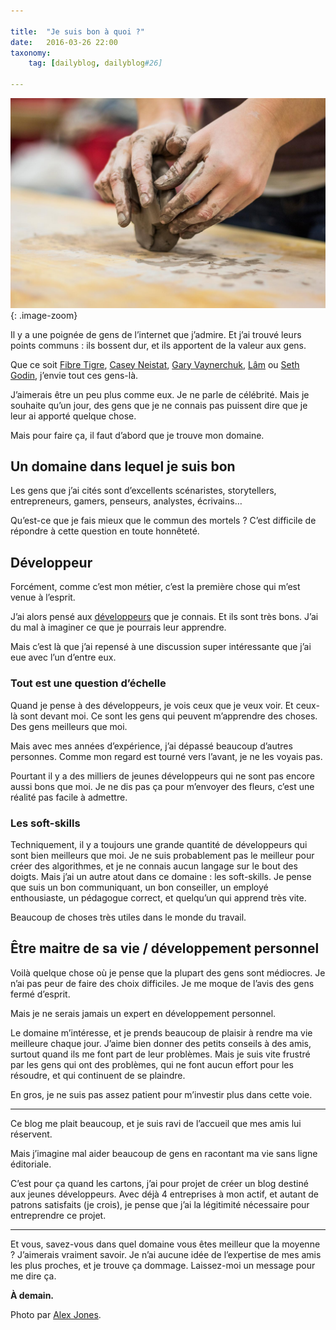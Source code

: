 ```yaml
---

title:  "Je suis bon à quoi ?"
date:   2016-03-26 22:00
taxonomy:
    tag: [dailyblog, dailyblog#26]
    
---
```


![Craft](/assets/images/craft@2x.jpg){: .image-zoom}

Il y a une poignée de gens de l’internet que j’admire. Et j’ai trouvé leurs points communs : ils bossent dur, et ils apportent de la valeur aux gens.

Que ce soit [Fibre Tigre](http://axelrock.fr/fr/blog/2016-03-03-merci-fibre-tigre?target=_blank), [Casey Neistat](https://www.youtube.com/watch?v=WxfZkMm3wcg&target=_blank), [Gary Vaynerchuk](https://www.youtube.com/user/GaryVaynerchuk?target=_blank), [Lâm](http://lamhua.com?target=_blank) ou [Seth Godin](http://sethgodin.typepad.com?target=_blank), j’envie tout ces gens-là.

J’aimerais être un peu plus comme eux. Je ne parle de célébrité. Mais je souhaite qu’un jour, des gens que je ne connais pas puissent dire que je leur ai apporté quelque chose.

Mais pour faire ça, il faut d’abord que je trouve mon domaine.

## Un domaine dans lequel je suis bon

Les gens que j’ai cités sont d’excellents scénaristes, storytellers, entrepreneurs, gamers, penseurs, analystes, écrivains…

Qu’est-ce que je fais mieux que le commun des mortels ? C’est difficile de répondre à cette question en toute honnêteté.

## Développeur

Forcément, comme c’est mon métier, c’est la première chose qui m’est venue à l’esprit.

J’ai alors pensé aux [d](https://twitter.com/Frulko?target=_blank)[é](https://twitter.com/StefanPATRICE?target=_blank)[v](https://twitter.com/viki53?target=_blank)[e](https://twitter.com/aynolor?target=_blank)[l](https://twitter.com/AlexanderFlink?target=_blank)[o](https://twitter.com/JourDePluie?target=_blank)[p](https://twitter.com/VivienCormier?target=_blank)[p](https://twitter.com/EmmanuelDurgoni?target=_blank)[e](https://twitter.com/guillaumeandre?target=_blank)[u](https://twitter.com/QuentinHocde?target=_blank)[r](https://twitter.com/nicolasdnl?target=_blank)[s](https://twitter.com/nicobush?target=_blank) que je connais. Et ils sont très bons. J’ai du mal à imaginer ce que je pourrais leur apprendre.

Mais c’est là que j’ai repensé à une discussion super intéressante que j’ai eue avec l’un d’entre eux.

### Tout est une question d’échelle

Quand je pense à des développeurs, je vois ceux que je veux voir. Et ceux-là sont devant moi. Ce sont les gens qui peuvent m’apprendre des choses. Des gens meilleurs que moi.

Mais avec mes années d’expérience, j’ai dépassé beaucoup d’autres personnes. Comme mon regard est tourné vers l’avant, je ne les voyais pas.

Pourtant il y a des milliers de jeunes développeurs qui ne sont pas encore aussi bons que moi. Je ne dis pas ça pour m’envoyer des fleurs, c’est une réalité pas facile à admettre.

### Les soft-skills

Techniquement, il y a toujours une grande quantité de développeurs qui sont bien meilleurs que moi. Je ne suis probablement pas le meilleur pour créer des algorithmes, et je ne connais aucun langage sur le bout des doigts. Mais j’ai un autre atout dans ce domaine : les soft-skills. Je pense que suis un bon communiquant, un bon conseiller, un employé enthousiaste, un pédagogue correct, et quelqu’un qui apprend très vite.

Beaucoup de choses très utiles dans le monde du travail.

## Être maitre de sa vie / développement personnel

Voilà quelque chose où je pense que la plupart des gens sont médiocres.
Je n’ai pas peur de faire des choix difficiles. Je me moque de l’avis des gens fermé d’esprit.

Mais je ne serais jamais un expert en développement personnel. 

Le domaine m’intéresse, et je prends beaucoup de plaisir à rendre ma vie meilleure chaque jour. J’aime bien donner des petits conseils à des amis, surtout quand ils me font part de leur problèmes. Mais je suis vite frustré par les gens qui ont des problèmes, qui ne font aucun effort pour les résoudre, et qui continuent de se plaindre.

En gros, je ne suis pas assez patient pour m’investir plus dans cette voie.

____ 

Ce blog me plait beaucoup, et je suis ravi de l’accueil que mes amis lui réservent.

Mais j’imagine mal aider beaucoup de gens en racontant ma vie sans ligne éditoriale.

C’est pour ça quand les cartons, j’ai pour projet de créer un blog destiné aux jeunes développeurs. Avec déjà 4 entreprises à mon actif, et autant de patrons satisfaits (je crois), je pense que j’ai la légitimité nécessaire pour entreprendre ce projet.

____

Et vous, savez-vous dans quel domaine vous êtes meilleur que la moyenne ? J’aimerais vraiment savoir. Je n’ai aucune idée de l’expertise de mes amis les plus proches, et je trouve ça dommage. Laissez-moi un message pour me dire ça.

**À demain.**

Photo par [Alex Jones](https://unsplash.com/alexjones).